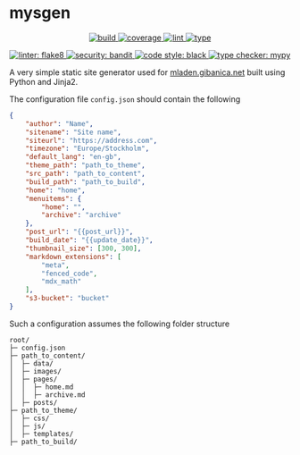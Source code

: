 # mysgen

<p align="center">
    <a href="https://github.com/mgcth/mysgen/actions/workflows/github-actions-build.yml">
        <img src="https://github.com/mgcth/mysgen/actions/workflows/github-actions-build.yml/badge.svg?branch=main" alt="build" style="max-width: 100%;">
    </a>
    <a href="https://github.com/mgcth/mysgen/actions/workflows/github-actions-build.yml">
        <img src="https://img.shields.io/endpoint?logo=github&labelColor=%23333a41&logoColor=%23959da5&url=https://gist.githubusercontent.com/mgcth/3362178b6b392352d136d87d280e2dbe/raw/mysgen-coverage-badge.json" alt="coverage" style="max-width: 100%;">
    </a>
    <a href="https://github.com/mgcth/mysgen/actions/workflows/github-actions-lint.yml">
        <img src="https://github.com/mgcth/mysgen/actions/workflows/github-actions-lint.yml/badge.svg?branch=main" alt="lint" style="max-width: 100%;">
    </a>
    <a href="https://github.com/mgcth/mysgen/actions/workflows/github-action-type.yaml">
        <img src="https://github.com/mgcth/mysgen/actions/workflows/github-action-type.yaml/badge.svg?branch=main" alt="type" style="max-width: 100%;">
    </a>
</p>

<p align="center">
    <a href="https://github.com/mgcth/mysgen/actions/workflows/github-actions-lint.yml">
        <img src="https://img.shields.io/badge/Linter-flake8-red" alt="linter: flake8" style="max-width: 100%;">
    </a>
    <a href="https://github.com/mgcth/mysgen/actions/workflows/github-action-lint.yaml">
        <img src="https://img.shields.io/badge/Security-bandit-yellow.svg" alt="security: bandit" style="max-width: 100%;">
    </a>
    <a href="https://github.com/mgcth/mysgen/actions/workflows/github-actions-lint.yml">
        <img src="https://img.shields.io/badge/Code_style-black-black" alt="code style: black" style="max-width: 100%;">
    </a>
    <a href="https://github.com/mgcth/mysgen/actions/workflows/github-action-type.yaml">
        <img src="https://img.shields.io/badge/Type_checker-mypy-blue" alt="type checker: mypy" style="max-width: 100%;">
    </a>
</p>

A very simple static site generator used for [mladen.gibanica.net](https://mladen.gibanica.net) built using Python and Jinja2.

The configuration file `config.json` should contain the following

```json
{
    "author": "Name",
    "sitename": "Site name",
    "siteurl": "https://address.com",
    "timezone": "Europe/Stockholm",
    "default_lang": "en-gb",
    "theme_path": "path_to_theme",
    "src_path": "path_to_content",
    "build_path": "path_to_build",
    "home": "home",
    "menuitems": {
        "home": "",
        "archive": "archive"
    },
    "post_url": "{{post_url}}",
    "build_date": "{{update_date}}",
    "thumbnail_size": [300, 300],
    "markdown_extensions": [
        "meta",
        "fenced_code",
        "mdx_math"
    ],
    "s3-bucket": "bucket"
}
```

Such a configuration assumes the following folder structure

```text
root/
├─ config.json
├─ path_to_content/
│  ├─ data/
│  ├─ images/
│  ├─ pages/
│  │  ├─ home.md
│  │  ├─ archive.md
│  ├─ posts/
├─ path_to_theme/
│  ├─ css/
│  ├─ js/
│  ├─ templates/
├─ path_to_build/
```

